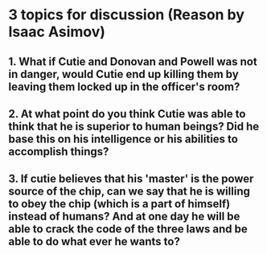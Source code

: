 # 3 topics for discussion (Reason by Isaac Asimov)
## 1. What if Cutie and Donovan and Powell was not in danger, would Cutie end up killing them by leaving them locked up in the officer's room?
## 2. At what point do you think Cutie was able to think that he is superior to human beings? Did he base this on his intelligence or his abilities to accomplish things?
## 3. If cutie believes that his 'master' is the power source of the chip, can we say that he is willing to obey the chip (which is a part of himself) instead of humans? And at one day he will be able to crack the code of the three laws and be able to do what ever he wants to?
